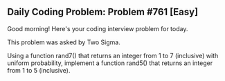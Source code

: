 ## Daily Coding Problem: Problem #761 [Easy]

Good morning! Here's your coding interview problem for today.

This problem was asked by Two Sigma.

Using a function rand7() that returns an integer from 1 to 7 (inclusive) with uniform probability, implement a function rand5() that returns an integer from 1 to 5 (inclusive).
